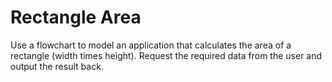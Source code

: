 # Rectangle Area

Use a flowchart to model an application that calculates the area of a rectangle (width times height). Request the required data from the user and output the result back.
